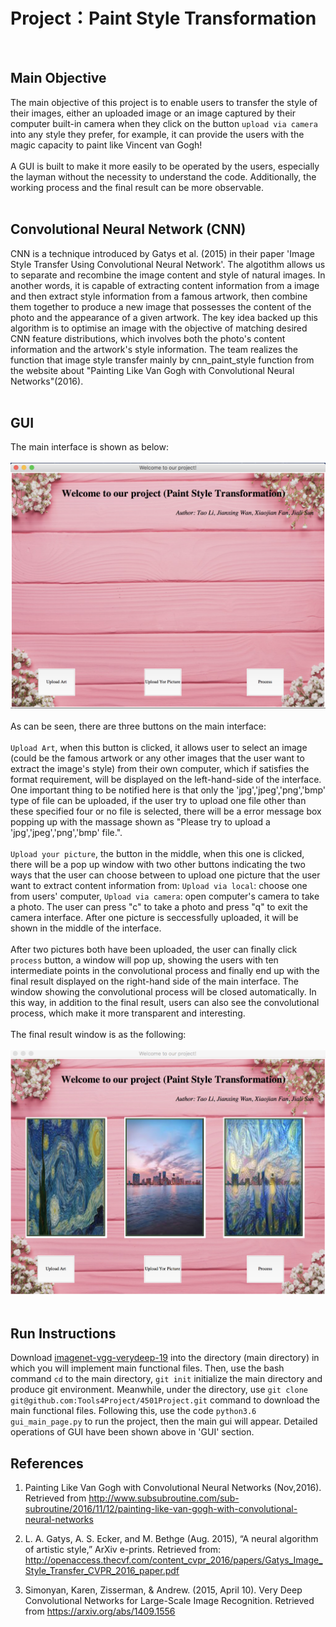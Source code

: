 # Project：Paint Style Transformation
<br>

## Main Objective
The main objective of this project is to enable users to transfer the style of their images, either an uploaded image or an image captured by their computer built-in camera when they click on the button `upload via camera` into any style they prefer, for example, it can provide the users with the magic capacity to paint like Vincent van Gogh!<br> 
<br>
A GUI is built to make it more easily to be operated by the users, especially the layman without the necessity to understand the code. Additionally, the working process and the final result can be more observable.<br>
<br>

## Convolutional Neural Network (CNN)
CNN is a technique introduced by Gatys et al. (2015) in their paper 'Image Style Transfer Using Convolutional Neural Network'. The algotithm allows us to separate and recombine the image content and style of natural images. In another words, it is capable of extracting content information from a image and then extract style information from a famous artwork, then combine them together to produce a new image that possesses the content of the photo and the appearance of a given artwork. The key idea backed up this algorithm is to optimise an image with the objective of matching desired CNN feature distributions, which involves both the photo's content information and the artwork's style information. The team realizes the function that image style transfer mainly by cnn_paint_style function from the website about "Painting Like Van Gogh with Convolutional Neural Networks"(2016).<br>
<br>
      
## GUI
The main interface is shown as below:<br>
<br>
![](https://github.com/Tools4Project/4501Project/blob/master/homepage.png)  <br>
<br>
As can be seen, there are three buttons on the main interface: <br>
<br>
`Upload Art`, when this button is clicked, it allows user to select an image (could be the famous artwork or any other images that the user want to extract the image's style) from their own computer, which if satisfies the format requirement, will be displayed on the left-hand-side of the interface. One important thing to be notified here is that only the 'jpg','jpeg','png','bmp' type of file can be uploaded, if the user try to upload one file other than these specified four or no file is selected, there will be a error message box popping up with the massage shown as "Please try to upload a 'jpg','jpeg','png','bmp' file.". <br>
<br>
`Upload your picture`, the button in the middle, when this one is clicked, there will be a pop up window with two other buttons indicating the two ways that the user can choose between to upload one picture that the user want to extract content information from: `Upload via local`: choose one from users' computer, `Upload via camera`: open computer's camera to take a photo. The user can press "c" to take a photo and press "q" to exit the camera interface. After one picture is seccessfully uploaded, it will be shown in the middle of the interface.<br>
<br>
After two pictures both have been uploaded, the user can finally click `process` button, a window will pop up, showing the users with ten intermediate points in the convolutional process and finally end up with the final result displayed on the right-hand side of the main interface. The window showing the convolutional process will be closed automatically. In this way, in addition to the final result, users can also see the convolutional process, which make it more transparent and interesting.<br>
<br>
The final result window is as the following:<br>
<br>
![](https://github.com/Tools4Project/4501Project/blob/master/result.jpeg)  
<br>


## Run Instructions
Download [imagenet-vgg-verydeep-19](http://www.vlfeat.org/matconvnet/pretrained/) into the directory (main directory) in which you will implement main functional files. Then, use the bash command `cd` to the main directory, `git init` initialize the main directory and produce git environment. Meanwhile, under the directory, use `git clone git@github.com:Tools4Project/4501Project.git` command to download the main functional files. Following this, use the code `python3.6 gui_main_page.py` to run the project, then the main gui will appear. Detailed operations of GUI have been shown above in 'GUI' section.
<br>









  

## References
1. Painting Like Van Gogh with Convolutional Neural Networks (Nov,2016).
   Retrieved from http://www.subsubroutine.com/sub-subroutine/2016/11/12/painting-like-van-gogh-with-convolutional-neural-networks

2. L. A. Gatys, A. S. Ecker, and M. Bethge (Aug. 2015), “A neural algorithm of artistic style,” ArXiv e-prints.
   Retrieved from: http://openaccess.thecvf.com/content_cvpr_2016/papers/Gatys_Image_Style_Transfer_CVPR_2016_paper.pdf

3. Simonyan, Karen, Zisserman, & Andrew. (2015, April 10). Very Deep Convolutional Networks for Large-Scale Image Recognition. 
   Retrieved from https://arxiv.org/abs/1409.1556
